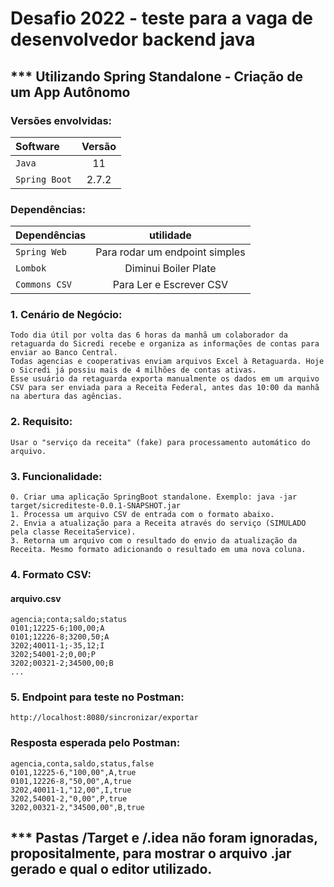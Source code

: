 # Desafio 2022 - teste para a vaga de desenvolvedor backend java
## *** Utilizando Spring Standalone - Criação de um App Autônomo
###
### Versões envolvidas:
| Software | Versão |
| :--- | :---: |
| `Java` | 11 |
| `Spring Boot` | 2.7.2 |
### Dependências:
| Dependências |             utilidade             |
|:-------------|:---------------------------------:|
| `Spring Web`       | Para rodar um endpoint simples |
| `Lombok`     |       Diminui Boiler Plate        |
| `Commons CSV`       |    Para Ler e Escrever CSV   |

###
### 1. Cenário de Negócio:
````
Todo dia útil por volta das 6 horas da manhã um colaborador da retaguarda do Sicredi recebe e organiza as informações de contas para enviar ao Banco Central.
Todas agencias e cooperativas enviam arquivos Excel à Retaguarda. Hoje o Sicredi já possiu mais de 4 milhões de contas ativas.
Esse usuário da retaguarda exporta manualmente os dados em um arquivo CSV para ser enviada para a Receita Federal, antes das 10:00 da manhã na abertura das agências.
````
### 2. Requisito:
````
Usar o "serviço da receita" (fake) para processamento automático do arquivo.
````

### 3. Funcionalidade:
````
0. Criar uma aplicação SpringBoot standalone. Exemplo: java -jar target/sicrediteste-0.0.1-SNAPSHOT.jar
1. Processa um arquivo CSV de entrada com o formato abaixo.
2. Envia a atualização para a Receita através do serviço (SIMULADO pela classe ReceitaService).
3. Retorna um arquivo com o resultado do envio da atualização da Receita. Mesmo formato adicionando o resultado em uma nova coluna.
````

### 4. Formato CSV:
#### arquivo.csv
````
agencia;conta;saldo;status
0101;12225-6;100,00;A
0101;12226-8;3200,50;A
3202;40011-1;-35,12;I
3202;54001-2;0,00;P
3202;00321-2;34500,00;B
...
````
### 5. Endpoint para teste no Postman:
````
http://localhost:8080/sincronizar/exportar
````
### Resposta esperada pelo Postman:
````
agencia,conta,saldo,status,false
0101,12225-6,"100,00",A,true
0101,12226-8,"50,00",A,true
3202,40011-1,"12,00",I,true
3202,54001-2,"0,00",P,true
3202,00321-2,"34500,00",B,true
````
###
## *** Pastas /Target e /.idea não foram ignoradas, propositalmente, para mostrar o arquivo .jar gerado e qual o editor utilizado.
